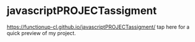 # javascriptPROJECTassigment


https://functionup-cl.github.io/javascriptPROJECTassigment/ tap here for a quick preview of my project.
